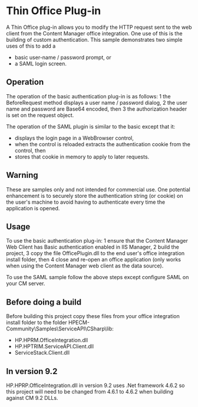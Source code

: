 # Thin Office Plug-in
A Thin Office plug-in allows you to modify the HTTP request sent to the web client from the Content Manager office integration.  One use of this is the building of custom authentication.  This sample demonstrates two simple uses of this to add a
 * basic user-name / password prompt, or
 * a SAML login screen.

## Operation 
The operation of the basic authentication plug-in is as follows:
 1 the BeforeRequest method displays a user name / password dialog,
 2 the user name and password are Base64 encoded, then
 3 the authorization header is set on the request object.
 
The operation of the SAML plugin is similar to the basic except that it:
 * displays the login page in a WebBrowser control, 
 * when the control is reloaded extracts the authentication cookie from the control, then
 * stores that cookie in memory to apply to later requests.

## Warning
These are samples only and not intended for commercial use.  One potential enhancement is to securely store the authentication string (or cookie) on the user's machine to avoid having to authenticate every time the application is opened.

## Usage
To use the basic authentication plug-in:
 1 ensure that the Content Manager Web Client has Basic authentication enabled in IIS Manager,
 2 build the project,
 3 copy the file OfficePlugin.dll to the end user's office integration install folder, then
 4 close and re-open an office application (only works when using the Content Manager web client as the data source).
 
To use the SAML sample follow the above steps except configure SAML on your CM server. 


## Before doing a build
Before building this project copy these files from your office integration install folder to the folder HPECM-Community\Samples\ServiceAPI\CSharp\lib:
 * HP.HPRM.OfficeIntegration.dll
 * HP.HPTRIM.ServiceAPI.Client.dll
 * ServiceStack.Client.dll

 ## In version 9.2 
 HP.HPRP.OfficeIntegration.dll in version 9.2 uses .Net framework 4.6.2 so this project will need to be changed from 4.6.1 to 4.6.2 when building against CM 9.2 DLLs.
